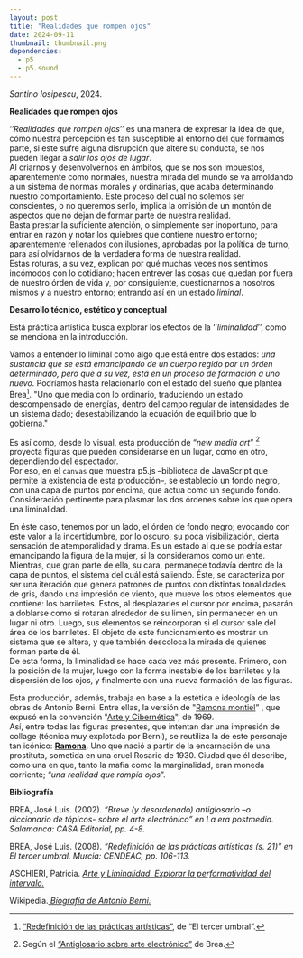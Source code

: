 ```yaml
---
layout: post
title: "Realidades que rompen ojos"
date: 2024-09-11
thumbnail: thumbnail.png
dependencies:
  - p5
  - p5.sound
---
```


<div id="div-sketch">
  <script type="text/javascript" src="sketch.js"></script>
</div>

_Santino Iosipescu_, 2024.

**Realidades que rompen ojos**

‘’_Realidades que rompen ojos_’’ es una manera de expresar la idea de que, cómo nuestra percepción es tan susceptible al entorno del que formamos parte, si este sufre alguna disrupción que altere su conducta, se nos pueden llegar a _salir los ojos de lugar_.
<br>Al criarnos y desenvolvernos en ámbitos, que se nos son impuestos, aparentemente como normales, nuestra mirada del mundo se va amoldando a un sistema de normas morales y ordinarias, que acaba determinando nuestro comportamiento. 
Este proceso del cual no solemos ser conscientes, o no queremos serlo, implica la omisión de un montón de aspectos que no dejan de formar parte de nuestra realidad.<br> 
Basta prestar la suficiente atención, o simplemente ser inoportuno, para entrar en razón y notar los quiebres que contiene nuestro entorno; aparentemente rellenados con ilusiones, aprobadas por la política de turno, para así olvidarnos de la verdadera forma de nuestra realidad.<br>
Estas roturas, a su vez, explican por qué muchas veces nos sentimos incómodos con lo cotidiano; hacen entrever las cosas que quedan por fuera de nuestro órden de vida y, por consiguiente, cuestionarnos a nosotros mismos y a nuestro entorno; entrando así en un estado _liminal_.

**Desarrollo técnico, estético y conceptual**

Está práctica artística busca explorar los efectos de la ‘’_liminalidad_’’, como se menciona en la introducción. 

Vamos a entender lo liminal como algo que está entre dos estados: _una sustancia que se está emancipando de un cuerpo regido por un órden determinado, pero que a su vez, está en un proceso de formación a uno nuevo_.
Podríamos hasta relacionarlo con el estado del sueño que plantea Brea[^1]. "Uno que media con lo ordinario, traduciendo un estado descompensado de energías, dentro del campo regular de intensidades de un sistema dado; desestabilizando la ecuación de equilibrio que lo gobierna."

Es así como, desde lo visual, esta producción de “_new media art_” [^2] proyecta figuras que pueden considerarse en un lugar, como en otro, dependiendo del espectador.<br>
Por eso, en el `canvas` que muestra p5.js –biblioteca de JavaScript que permite la existencia de esta producción–, se estableció un fondo negro, con una capa de puntos por encima, que actua como un segundo fondo. Consideración pertinente para plasmar los dos órdenes sobre los que opera una liminalidad.

En éste caso, tenemos por un lado, el órden de fondo negro; evocando con este valor a la incertidumbre, por lo oscuro, su poca visibilización, cierta sensación de atemporalidad y drama. Es un estado al que se podría estar emancipando la figura de la mujer, si la consideramos como un ente. Mientras, que gran parte de ella, su cara, permanece todavía dentro de la capa de puntos, el sistema del cuál está saliendo.
Éste, se caracteriza por ser una iteración que genera patrones de puntos con distintas tonalidades de gris, dando una impresión de viento, que mueve los otros elementos que contiene: los barriletes. Estos, al desplazarles el cursor por encima, pasarán a doblarse como si rotaran alrededor de su limen, sin permanecer en un lugar ni otro.
Luego, sus elementos se reincorporan si el cursor sale del área de los barriletes. El objeto de este funcionamiento es mostrar un sistema que se altera, y que también descoloca la mirada de quienes forman parte de él.<br>
De esta forma, la liminalidad se hace cada vez más presente. Primero, con la posición de la mujer, luego con la forma inestable de los barriletes y la dispersión de los ojos, y finalmente con una nueva formación de las figuras.

Esta producción, además, trabaja en base a la estética e ideología de las obras de Antonio Berni. Entre ellas, la versión de "[Ramona montiel](https://blogger.googleusercontent.com/img/b/R29vZ2xl/AVvXsEgSvybrEM0Wpw8zvrTHSutpDowh0TkclqbKo5E_JRmP4wuzV3zcGMfzqqVMe0gRcm7LxRm9AJR2_5jiC4HhMFLAjvAjxljDKcPkIOshS3_HCEV-MtCIDLCfIs1ERWjgw3yijeUrJw/s1600/Berni_Arte_y_cibern%C3%A9tica_1969_Cayc.JPG)”
, que expusó en la convención "[Arte y Cibernética](https://jazminadler.com.ar/wp-content/uploads/2021/03/2020-El-Centro-de-Arte-y-Comunicacio%CC%81n.pdf)", de 1969.<br>
Así, entre todas las figuras presentes, que intentan dar una impresión de collage (técnica muy explotada por Berni), se reutiliza la de este personaje tan icónico: **[Ramona](https://una.edu.ar/muestras/la-carcova/berni/)**.
Uno que nació a partir de la encarnación de una prostituta, sometida en una cruel Rosario de 1930. Ciudad que él describe, como una en que, tanto la mafia como la marginalidad, eran moneda corriente; “_una realidad que rompía ojos_”.

[^1]: [“Redefinición de las prácticas artísticas”](https://drive.google.com/file/d/1sGuNu4Crh8TqQi_8M8-r4bziiHRVxr9j/view), de “El tercer umbral”.

[^2]: Según el [“Antiglosario sobre arte electrónico”](https://drive.google.com/file/d/1yNq3gtJe9icbwgEwUv7rLzRk1KDb4iev/view) de Brea. 


**Bibliografía**

BREA, José Luis. (2002). _“Breve (y desordenado) antiglosario –o diccionario de tópicos- sobre el arte electrónico” en La era postmedia. Salamanca: CASA Editorial, pp. 4-8._

BREA, José Luis. (2008). _“Redefinición de las prácticas artísticas (s. 21)” en El tercer umbral. Murcia: CENDEAC, pp. 106-113._

ASCHIERI, Patricia. [_Arte y Liminalidad. Explorar la performatividad del intervalo._](http://eventosacademicos.filo.uba.ar/index.php/JAL/JAL/paper/view/5069/3017)

Wikipedia.[ _Bíografía de Antonio Berni._](https://es.wikipedia.org/wiki/Antonio_Berni)
